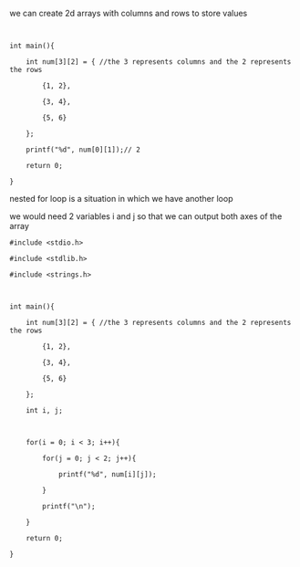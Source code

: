 we  can create 2d arrays with columns and rows to store values

```
  

int main(){

    int num[3][2] = { //the 3 represents columns and the 2 represents the rows

        {1, 2},

        {3, 4},

        {5, 6}

    };

    printf("%d", num[0][1]);// 2

    return 0;

}
```
nested for loop is a situation in which we have another loop

we would need 2 variables i and j so that we can output both axes of the array

```
#include <stdio.h>

#include <stdlib.h>

#include <strings.h>

  

int main(){

    int num[3][2] = { //the 3 represents columns and the 2 represents the rows

        {1, 2},

        {3, 4},

        {5, 6}

    };

    int i, j;

  

    for(i = 0; i < 3; i++){

        for(j = 0; j < 2; j++){

            printf("%d", num[i][j]);

        }

        printf("\n");

    }

    return 0;

}
```
